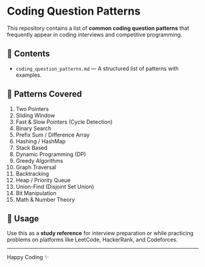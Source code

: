 # Coding Question Patterns

This repository contains a list of **common coding question patterns** that frequently appear in coding interviews and competitive programming.

## 📂 Contents

- `coding_question_patterns.md` — A structured list of patterns with examples.

## 🚀 Patterns Covered

1. Two Pointers  
2. Sliding Window  
3. Fast & Slow Pointers (Cycle Detection)  
4. Binary Search  
5. Prefix Sum / Difference Array  
6. Hashing / HashMap  
7. Stack Based  
8. Dynamic Programming (DP)  
9. Greedy Algorithms  
10. Graph Traversal  
11. Backtracking  
12. Heap / Priority Queue  
13. Union-Find (Disjoint Set Union)  
14. Bit Manipulation  
15. Math & Number Theory  

## 🔑 Usage

Use this as a **study reference** for interview preparation or while practicing problems on platforms like LeetCode, HackerRank, and Codeforces.

---

Happy Coding ✨
